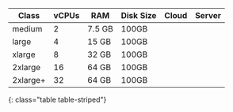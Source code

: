 Class | vCPUs | RAM | Disk Size | Cloud | Server
--- | --- | --- | --- | --- | ---
medium | 2 | 7.5 GB | 100GB | <i class="fa fa-check" aria-hidden="true"></i> | <i class="fa fa-check" aria-hidden="true"></i>
large | 4 | 15 GB | 100GB | <i class="fa fa-check" aria-hidden="true"></i> | <i class="fa fa-check" aria-hidden="true"></i>
xlarge | 8 | 32 GB | 100GB | <i class="fa fa-check" aria-hidden="true"></i> | <i class="fa fa-check" aria-hidden="true"></i>
2xlarge | 16 | 64 GB | 100GB | <i class="fa fa-check" aria-hidden="true"></i> | <i class="fa fa-check" aria-hidden="true"></i>
2xlarge+ | 32 | 64 GB | 100GB | <i class="fa fa-check" aria-hidden="true"></i> | <i class="fa fa-times" aria-hidden="true"></i>
{: class="table table-striped"}
